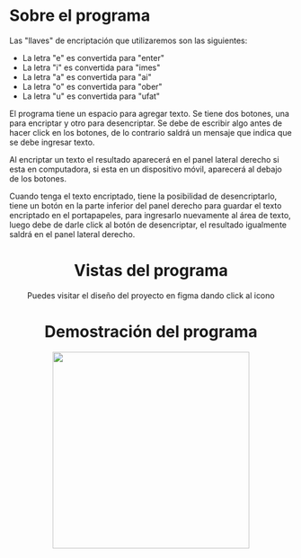 
 <h1>Sobre el programa</h1>
 </div>
<p>Las "llaves" de encriptación que utilizaremos son las siguientes:</p>
<ul>
  <li>La letra "e" es convertida para "enter"</li>  
  <li>La letra "i" es convertida para "imes"</li>  
  <li>La letra "a" es convertida para "ai"</li>  
  <li>La letra "o" es convertida para "ober"</li>  
  <li>La letra "u" es convertida para "ufat"</li>  
</ul>
<p>El programa tiene un espacio para agregar texto. Se tiene dos botones, una para encriptar y otro para desencriptar. Se debe de escribir algo antes de hacer click en los botones, de lo contrario saldrá un mensaje que indica que se debe ingresar texto.</p>
<p>Al encriptar un texto el resultado aparecerá en el panel lateral derecho si esta en computadora, si esta en un dispositivo móvil, aparecerá al debajo de los botones. </p>
<p>Cuando tenga el texto encriptado, tiene la posibilidad de desencriptarlo, tiene un botón en la parte inferior del panel derecho para guardar el texto encriptado en el portapapeles, para ingresarlo nuevamente al área de texto, luego debe de darle click al botón de desencriptar, el resultado igualmente saldrá en el panel lateral derecho.</p>
<div align="center" >
 <h1>Vistas del programa</h1>
  <p>Puedes visitar el diseño del proyecto en figma dando click al icono</p>
  
  <div align="center" >
 <h1>Demostración del programa</h1>
 </div>
 <div align ="center"><img height = "350em" src="https://github.com/danieltistoj/Encriptador/assets/42653664/5b58fd22-79bd-4f44-aea1-b5f59b58c87d"/></div>
